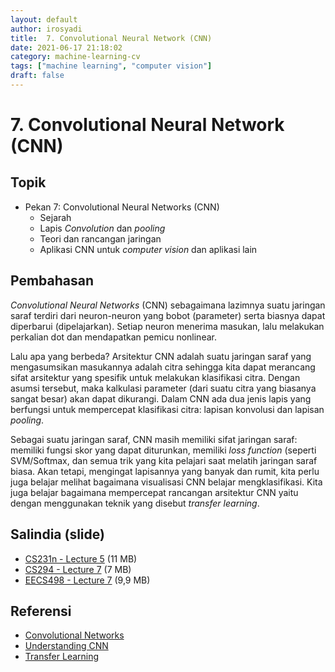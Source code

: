 ```yaml
---
layout: default
author: irosyadi
title:  7. Convolutional Neural Network (CNN)
date: 2021-06-17 21:18:02
category: machine-learning-cv
tags: ["machine learning", "computer vision"]
draft: false
---
```


# 7. Convolutional Neural Network (CNN)

## Topik
- Pekan 7: Convolutional Neural Networks (CNN)
    - Sejarah
    - Lapis *Convolution* dan *pooling*
    - Teori dan rancangan jaringan
    - Aplikasi CNN untuk *computer vision* dan aplikasi lain

## Pembahasan
*Convolutional Neural Networks* (CNN) sebagaimana lazimnya suatu jaringan saraf terdiri dari neuron-neuron yang bobot (parameter) serta biasnya dapat diperbarui (dipelajarkan). Setiap neuron menerima masukan, lalu melakukan perkalian dot dan mendapatkan pemicu nonlinear. 

Lalu apa yang berbeda? Arsitektur CNN adalah suatu jaringan saraf yang mengasumsikan masukannya adalah citra sehingga kita dapat merancang sifat arsitektur yang spesifik untuk melakukan klasifikasi citra. Dengan asumsi tersebut, maka kalkulasi parameter (dari suatu citra yang biasanya sangat besar) akan dapat dikurangi. Dalam CNN ada dua jenis lapis yang berfungsi untuk mempercepat klasifikasi citra: lapisan konvolusi dan lapisan *pooling*.

Sebagai suatu jaringan saraf, CNN masih memiliki sifat jaringan saraf: memiliki fungsi skor yang dapat diturunkan, memiliki *loss function* (seperti SVM/Softmax, dan semua trik yang kita pelajari saat melatih jaringan saraf biasa. Akan tetapi, mengingat lapisannya yang banyak dan rumit, kita perlu juga belajar melihat bagaimana visualisasi CNN belajar mengklasifikasi. Kita juga belajar bagaimana mempercepat rancangan arsitektur CNN yaitu dengan menggunakan teknik yang disebut *transfer learning*.

## Salindia (slide)
- [CS231n - Lecture 5](http://cs231n.stanford.edu/slides/2021/lecture_5.pdf) (11 MB)
- [CS294 - Lecture 7](https://bcourses.berkeley.edu/courses/1453965/files/69671012/download) (7 MB)
- [EECS498 - Lecture 7](https://web.eecs.umich.edu/~justincj/slides/eecs498/FA2020/598_FA2020_lecture07.pdf) (9,9 MB)

## Referensi
- [Convolutional Networks](http://cs231n.github.io/convolutional-networks)
- [Understanding CNN](https://cs231n.github.io/understanding-cnn/)
- [Transfer Learning](https://cs231n.github.io/transfer-learning/)